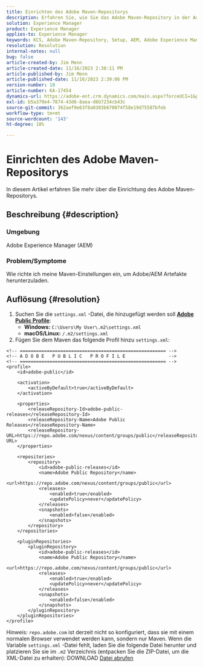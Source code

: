 ```yaml
---
title: Einrichten des Adobe Maven-Repositorys
description: Erfahren Sie, wie Sie das Adobe Maven-Repository in der Adobe Experience Manager einrichten.
solution: Experience Manager
product: Experience Manager
applies-to: Experience Manager
keywords: KCS, Adobe Maven-Repository, Setup, AEM, Adobe Experience Manager, Repo, Anleitung
resolution: Resolution
internal-notes: null
bug: false
article-created-by: Jim Menn
article-created-date: 11/16/2023 2:38:11 PM
article-published-by: Jim Menn
article-published-date: 11/16/2023 2:39:06 PM
version-number: 10
article-number: KA-17454
dynamics-url: https://adobe-ent.crm.dynamics.com/main.aspx?forceUCI=1&pagetype=entityrecord&etn=knowledgearticle&id=deda13c2-8d84-ee11-8179-6045bd006268
exl-id: b5a379e4-7874-43d6-8aea-d6b7234cb43c
source-git-commit: 362aef9e63f8a0303b670074f58e19d75587bfeb
workflow-type: tm+mt
source-wordcount: '143'
ht-degree: 18%

---
```


# Einrichten des Adobe Maven-Repositorys


In diesem Artikel erfahren Sie mehr über die Einrichtung des Adobe Maven-Repositorys.

## Beschreibung {#description}


### <b>Umgebung</b>

Adobe Experience Manager (AEM)



### <b>Problem/Symptome</b>

Wie richte ich meine Maven-Einstellungen ein, um Adobe/AEM Artefakte herunterzuladen.


## Auflösung {#resolution}


1. Suchen Sie die `settings.xml` -Datei, die hinzugefügt werden soll <b>[Adobe Public Profile](https://repo.adobe.com/index.html)</b>:
   - <b>Windows:</b> `C:\Users\My User\.m2\settings.xml`
   - <b> macOS/Linux:</b> `/.m2/settings.xml`
2. Fügen Sie dem Maven das folgende Profil hinzu `settings.xml`:



```
<!-- ====================================================== -->
<!-- A D O B E   P U B L I C   P R O F I L E                -->
<!-- ====================================================== -->
<profile>
    <id>adobe-public</id>

    <activation>
        <activeByDefault>true</activeByDefault>
    </activation>

    <properties>
        <releaseRepository-Id>adobe-public-releases</releaseRepository-Id>
        <releaseRepository-Name>Adobe Public Releases</releaseRepository-Name>
        <releaseRepository-URL>https://repo.adobe.com/nexus/content/groups/public</releaseRepository-URL>
    </properties>

    <repositories>
        <repository>
            <id>adobe-public-releases</id>
            <name>Adobe Public Repository</name>
            <url>https://repo.adobe.com/nexus/content/groups/public</url>
            <releases>
                <enabled>true</enabled>
                <updatePolicy>never</updatePolicy>
            </releases>
            <snapshots>
                <enabled>false</enabled>
            </snapshots>
        </repository>
    </repositories>

    <pluginRepositories>
        <pluginRepository>
            <id>adobe-public-releases</id>
            <name>Adobe Public Repository</name>
            <url>https://repo.adobe.com/nexus/content/groups/public</url>
            <releases>
                <enabled>true</enabled>
                <updatePolicy>never</updatePolicy>
            </releases>
            <snapshots>
                <enabled>false</enabled>
            </snapshots>
        </pluginRepository>
    </pluginRepositories>
</profile>
```


Hinweis: `repo.adobe.com` ist derzeit nicht so konfiguriert, dass sie mit einem normalen Browser verwendet werden kann, sondern nur Maven. Wenn die Variable `settings.xml` -Datei fehlt, laden Sie die folgende Datei herunter und platzieren Sie sie im `.m2` Verzeichnis (entpacken Sie die ZIP-Datei, um die XML-Datei zu erhalten): DOWNLOAD [Datei abrufen](https://helpx.adobe.com/content/dam/help/en/experience-manager/kb/SetUpTheAdobeMavenRepository/jcr_content/main-pars/download_section/download-1/settings_xml.zip)
